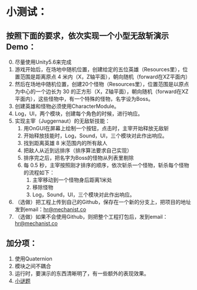 小测试：
===========================
## 按照下面的要求，依次实现一个小型无敌斩演示Demo：

0. 尽量使用Unity5.6来完成
1. 游戏开始后，在场地中随机位置，创建给定的五位英雄（Resources里），位置范围是距离原点 4 米内（X，Z轴平面），朝向随机（forward在XZ平面内）
2. 然后在场地中随机位置，创建20个怪物（Resources里），位置范围是以原点为中心的一个边长为 30 的正方形（X，Z轴平面），朝向随机（forward在XZ平面内），这些怪物中，有一个特殊的怪物，名字设为Boss。
3. 创建英雄和怪物必须使用CharacterModule。
4. Log，UI，两个模块，创建每个角色的时候，进行响应。
5. 实现主宰（Juggernaut）的无敌斩技能： 
   1. 用OnGUI在屏幕上绘制一个按钮，点击时，主宰开始释放无敌斩
   2. 开始释放技能时，Log，Sound，UI，三个模块对此作出响应。
   3. 找到距离英雄 8 米范围内的所有敌人
   4. 把敌人从近到远排序（排序算法要求自己实现）
   5. 排序完之后，把名字为Boss的怪物从列表里剔除
   6. 每 0.5 秒，主宰按照刚才排序的顺序，依次斩杀一个怪物，斩杀每个怪物的流程如下：
      1. 主宰移动到一个怪物身后距离1米处
      2. 移除怪物
      3. Log，Sound，UI，三个模块对此作出响应。
6. （选做）把工程上传到自己的Github，保存在一个新的分支上，把项目的地址发到email：hr@mechanist.co
7. （选做）如果不会使用Github，则把整个工程打包后，发到email：hr@mechanist.co

        
## 加分项：
1. 使用Quaternion
2. 模块之间不耦合
3. 运行时，要演示的东西清晰明了，有一些额外的表现效果。
4. [小谜题](https://gist.github.com/DukeMechanist/08260dd4d06096d410fa5dbb5e1a240b)
